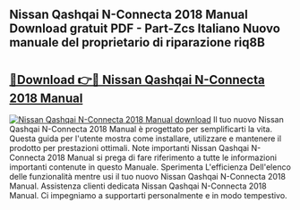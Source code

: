 ## Nissan Qashqai N-Connecta 2018 Manual Download gratuit PDF - Part-Zcs Italiano Nuovo manuale del proprietario di riparazione riq8B

# <h2><a href="http://df93qb.blite.top/?on=Nissan+Qashqai+N-Connecta+2018+Manual">🔗Download 👉🔴 Nissan Qashqai N-Connecta 2018 Manual</a></h2>

[![Nissan Qashqai N-Connecta 2018 Manual download](https://i.imgur.com/lujVjoI.png)](http://df93qb.blite.top/?on=Nissan+Qashqai+N-Connecta+2018+Manual)
Il tuo nuovo Nissan Qashqai N-Connecta 2018 Manual è progettato per semplificarti la vita. Questa guida per l'utente mostra come installare, utilizzare e mantenere il prodotto per prestazioni ottimali. Note importanti Nissan Qashqai N-Connecta 2018 Manual si prega di fare riferimento a tutte le informazioni importanti contenute in questo Manuale. Sperimenta L'efficienza Dell'elenco delle funzionalità mentre usi il tuo nuovo Nissan Qashqai N-Connecta 2018 Manual. Assistenza clienti dedicata Nissan Qashqai N-Connecta 2018 Manual. Ci impegniamo a supportarti personalmente e in modo tempestivo.
